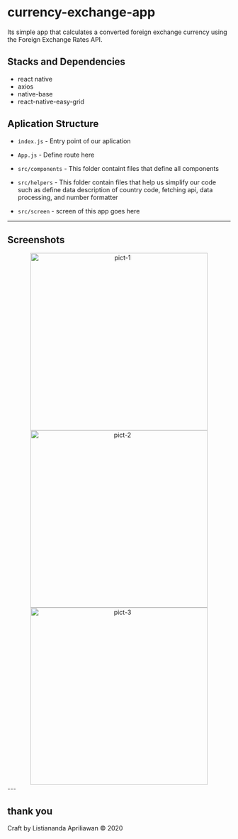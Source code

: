 # currency-exchange-app
Its simple app that calculates a converted foreign exchange currency
using the Foreign Exchange Rates API.

## Stacks and Dependencies

- react native
- axios
- native-base
- react-native-easy-grid

## Aplication Structure

- `index.js` - Entry point of our aplication

- `App.js` - Define route here

- `src/components` - This folder containt files that define all components

- `src/helpers` - This folder contain files that help us simplify our code such as define data description of country code, fetching api, data processing, and number formatter

- `src/screen` - screen of this app goes here

---

## Screenshots



<div align='center'>
<img title="pict-1" src="https://res.cloudinary.com/naandalistcloud/image/upload/v1578638443/screenshoots/nanda-1_ubhk7g.jpg" width='400'>
<img title="pict-2" src="https://res.cloudinary.com/naandalistcloud/image/upload/v1578638443/screenshoots/nanda_r4vlkv.jpg" width='400'>

<img title="pict-3" src="https://res.cloudinary.com/naandalistcloud/image/upload/v1578638443/screenshoots/nanda-2_fzgocj.jpg" width='400'>
</div>
---

## thank you

Craft by  Listiananda Apriliawan © 2020
